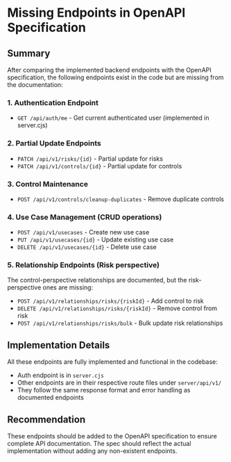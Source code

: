 # Missing Endpoints in OpenAPI Specification

## Summary
After comparing the implemented backend endpoints with the OpenAPI specification, the following endpoints exist in the code but are missing from the documentation:

### 1. Authentication Endpoint
- `GET /api/auth/me` - Get current authenticated user (implemented in server.cjs)

### 2. Partial Update Endpoints  
- `PATCH /api/v1/risks/{id}` - Partial update for risks
- `PATCH /api/v1/controls/{id}` - Partial update for controls

### 3. Control Maintenance
- `POST /api/v1/controls/cleanup-duplicates` - Remove duplicate controls

### 4. Use Case Management (CRUD operations)
- `POST /api/v1/usecases` - Create new use case
- `PUT /api/v1/usecases/{id}` - Update existing use case  
- `DELETE /api/v1/usecases/{id}` - Delete use case

### 5. Relationship Endpoints (Risk perspective)
The control-perspective relationships are documented, but the risk-perspective ones are missing:
- `POST /api/v1/relationships/risks/{riskId}` - Add control to risk
- `DELETE /api/v1/relationships/risks/{riskId}` - Remove control from risk
- `POST /api/v1/relationships/risks/bulk` - Bulk update risk relationships

## Implementation Details

All these endpoints are fully implemented and functional in the codebase:
- Auth endpoint is in `server.cjs`
- Other endpoints are in their respective route files under `server/api/v1/`
- They follow the same response format and error handling as documented endpoints

## Recommendation
These endpoints should be added to the OpenAPI specification to ensure complete API documentation. The spec should reflect the actual implementation without adding any non-existent endpoints.